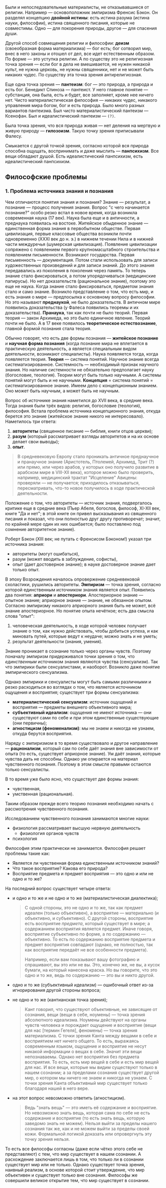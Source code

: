 Были и непоследовательные материалисты, не отказывавшиеся от религии. Например — основоположник эмпиризма Френсис Бэкон. Он разделял концепцию **двойной истины**: есть истина разума (истина науки, философии), истина священного писания, которые не совместимы. Одно — для покорения природы, другое — для спасения души.

Другой способ совмещения религии и философии: **деизм** (своеобразная форма материализма) — бог есть; бог сотворил мир, внес в него законы и отошел от дел, все идет естественным образом. По форме — это уступка религии. А по существу это не религиозная точка зрения — если бог в дела не вмешивается, не нужен никакой культ, не нужна церковь, не нужны священники, нет и не может быть никаких чудес. По существу эта точка зрения антирелигиозная.

Еще одна точка зрения — **пантеизм**: бог — это природа, а природа и есть бог. Бенедикт Спиноза — пантеист. У него главное понятие — субстанция, она была, есть и будет, все заполняет, кроме нее ничего нет. Чисто материалистическая философия — никаких чудес, никакого управления мира богом, бог и есть природа. Было много разных вариантов пантеизма. Был чисто материалистический пантеизм — Ксенофан. Был и идеалистический пантеизм — `(?)`.

Была точка зрения, что вся природа живая — нет деления на мертвую и живую природу — **гилозоизм**. Такую точку зрения приписывали Фалесу.

Смыкается с другой точкой зрения, согласно которой вся природа способна ощущать, воспринимать и даже мыслить — **панпсихизм**. Все вещи обладают душой. Есть идеалистический панпсихизм, есть идеалистический панпсихизм.

## Философские проблемы

### 1. Проблема источника знания и познания

Чем отличаются понятия знания и познания? Знание — результат, а познание — процесс получения знания. Вопрос "с чего начинается познание?" особо резко встал в новое время, когда возникла современная наука (17 век). Наука была еще и в античности, а преднаука появилась на востоке. Житейское обыденное знание — единственная форма знания в первобытном обществе. Первая цивилизация, первые классовые общества возникли почти одновременно (XXXI век до н. э.) в нижнем течении Нила и в нижней части междуречья (шумерская цивилизация). Появление цивилизации сопряжено с появлением первого крупномасштабного строительства и появлением письменности. Возникают государства. Первая письменность — документация. Потом стали использовать для записи художественных произведений и для записи знаний. До этого знания передавались из поколения в поколения через память. То теперь знание стало фиксироваться, а потом упорядочиваться (медицинские папирусы). Но нет доказательств (рациональное знание), поэтому это еще не наука. Когда знание стало фиксироваться, предметом знания стало и само знание. Возникло представление о том, что есть мир, и есть знания о мире — предпосылка к основному вопросу философии. Но это называют **преднаукой**, не было доказательств. В античном мире появились доказательства (у Фалеса появились теоремы и их доказательства). **Пранаука**, так как почти не было теорий. Первая теория — закон Архимеда, но это было единичное явление. Теорий почти не было. А в 17 веке появилось **теоретическое естествознание**, главной формой познания стала теория.

Обычно говорят, что есть две формы познания — **житейское познание** и **научная форма познания** (когда познание мира не вплетается в практическую деятельность, а является специальным видом деятельности, возникают специалисты). Наука появляется тогда, когда появляется теория. **Теория** — система понятий. Научное знание всегда систематизированное. Системность — необходимый признак научного знания. Но наличие системности не обязательно предполагает науку (богословие, теология). Теории могут быть только научными. А системы понятий могут быть и не научными. **Концепция** = система понятий = систематизированное знание. Имеем дело с концепционным знанием. Оно может быть научным, а может быть не научным.

Вопрос об источнике знания наметился до XVII века, в средние века. Тогда знания были трёх видов: религия, богословие (теология), философия. Встала проблема источника концепционного знания, откуда берется это знание (житейское знание никого не интересовало). Наметилось три ответа:
1. **авторитеты** (священное писание — библия, книги отцов церкви);
2. **разум** (который рассматривает взгляды авторитетов и на их основе делает свои выводы);
3. **опыт**.
  > В средневековую Европу стало проникать античное преднаучное и пранаучное знание (Аристотель, Птолемей, Архимед, Трит (?) или прямо, или через арабов, у которых оно получило развитие в арабском мире в VIII-XII века), которое можно было проверить, например, медицинский трактат "Исцеление" Авицены: проверяли — не получается; приходилось отказываться, пересматривать, что-то новое получилось в ходе практической деятельности.

Положение о том, что авторитеты — источник знания, подвергалось критике еще в средние века (Пьер Абеля, богослов, философ, XI-XII век, книге "Да и нет"; в этой книге он привел высказывания из священного писания и показал, что они полностью друг другу противоречат; значит, по крайней мере один их них ошибается; было поставлено под сомнение авторитетное знание).

Роберт Бэкон (XIII век; не путать с Френсисом Бэконом!) указал три источника знания:
- авторитеты (могут ошибаться),
- разум (может вводить в заблуждение, софисты),
- опыт (дает достоверное знание); в науке достоверное знание дает только опыт.

В эпоху Возрождения началось опровержение средневековой схоластики, рушились авторитеты. **Эмпиризм** — точка зрения, согласно которой единственным источником знания является опыт. Появились два понятия: **априори** и **апостериори**. Апостериорное знание — опытное знание; априорное знание — знание, не обязанное опытом. Согласно эмпиризму никакого априорного знания быть не может, всё знание апостериорное. Но понятие опыта нечёткое; есть два смысла слова "опыт":
1. человеческая деятельность, в ходе которой человек получает знание о том, как нужно действовать, чтобы добиться успеха, и как миновать путей, которые ведут к неудаче; можно знать и не уметь;
2. результат деятельности (знания, умения).

Знание проникает в сознание только через органы чувств.
Поэтому поначалу эмпиризм придерживался точки зрения о том, что _единственным_ источником знания являются чувства (сенсуализм).
Так что эмпирики были сенсуалистами, и наоборот.
Возникло даже понятие эмпирического сенсуализма.

Однако эмпирики и сенсуалисты могут быть самыми различными и резко расходиться во взглядах о том, что является источником ощущения и восприятия; существует три формы сенсуализма:
- __материалистический сенсуализм__: источник ощущений и восприятия — предметы внешнего объективного мира;
- __субъективный идеализм__: ощущения не имеют источника — они существуют сами по себе и при этом единственные существующие (они первичны);
- __агностицизм (феноменализм)__: мы не знаем и никогда не узнаем, откуда берутся восприятия.

Наряду с эмпиризмом в то время существовало и другое направление — __рационализм__, который сам по себе даёт знания вне зависимости от опыта (то есть, существует априорное знание).
Ум даёт знания, которые чувства дать не способны.
Однако ум опирается на материал чувственного познания.
Поэтому в этом смысле правыми остаются только сенсуалисты.

В то время уже было ясно, что существует две формы знания:
- чувственная,
- умственная (рациональная).

Таким образом прежде всего теорию познания необходимо начать с рассмотрения чувственного познания.

Исследованием чувственного познания занимаются многие науки:
- физиология рассматривает высшую нервную деятельность
  - физиология органов чувств
- психология

Философия этим практически не занимается.
Философия решает проблемы такие как:
- Является ли чувственная форма единственным источником знаний?
- Что такое восприятие? Какова его природа?
- Восприятие предмета и предмет восприятия — это одно и или не одно и то же?

На последний вопрос существует четыре ответа:
- и одно и то же и не одно и то же (материалистическая диалектика);
  > С одной стороны, это не одно и то же, так как предмет идеален (только объективен), а восприятие — материально (и объективно, и субъективно).
  > С другой стороны, восприятие есть восприятие _предмета_, который существует в мире; а содержанием восприятия является предмет.
  > Иначе говоря, восприятие субъективно по форме, а по содержанию — объективно.
  > То есть по содержанию восприятие предмета и предмет восприятия совпадают (однако, не полностью, так как восприятие передаёт не все особенности предмета).
  >
  > Например, если вам показывают вашу фотографию и спрашивают, вы это или не вы.
  > Это, конечно же, не вы, а кусок бумаги, на который нанесена краска.
  > Но вы говорите, что это одно и то же, ведь по содержанию — это вы и никто другой.

- одно и то же (субъективный идеализм) — ошибочный ответ из-за игнорирования другой стороны вопроса;
- не одно и то же (кантианская точка зрения);
  > Кант говорил, что существуют объективные, не зависящие от сознания, вещи (вещи в себе, ноумены) — точка зрения абсолютного идеализма.
  > Ноумены действуют на органы чувств человека и порождает ощущение и восприятие (вещи для нас [термин Гегеля], феномены) — точка зрения материализма.
  > С точки зрения Канта между вещами в себе и восприятием нет ничего общего.
  > То есть, выражаясь современным языком, ощущение и восприятие не несут никакой информации о вещах в себе.
  > Значит эти вещи непознаваемы.
  > Однако нет восприятия без предмета восприятия.
  > То есть, есть мир вещей в себе и есть мир вещей для нас.
  > И все вещи, которые мы видим существуют только в нашем сознании; а за пределами сознания существует другой мир, о котором мы ничего не знаем и никогда не узнаем.
  >  С точки зрения Канта объективный мир существует только благодаря нашей в него вере.
- на этот вопрос невозможно ответить (агностицизм).
  > Ведь "знать вещь" — это иметь её содержание и восприятие.
  > Но невозможно знать вещь, которая сама по себе не есть содержание и восприятие (то есть знать вещь, которую заведомо знать не можем).
  > Нельзя выйти за пределы нашего сознания так же, как и не можем выйти за пределы своей кожи.
  > Формальной логикой доказать или опровергнуть эту точку зрения нельзя.

То есть все философы согласны (даже если чётко этого себе не представляют) с тем, что мир существует в нашем сознании.
А расхождение заключается лишь в том, что только ли в сознании существует мир или не только.
Однако существует точка зрения, наивный реализм, в основе которой стоит утверждение, что мир объективен и существует _только_ вне сознания.
Философы же совершили великое открытие тем, что мир существует в сознании.
